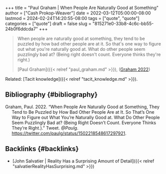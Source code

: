 +++
title = "Paul Graham | When People Are Naturally Good at Something"
author = ["Cash Prokop-Weaver"]
date = 2022-03-12T05:00:00-08:00
lastmod = 2024-02-24T14:20:55-08:00
tags = ["quote", "quote"]
categories = ["quote"]
draft = false
slug = "815271e0-33b8-4c6c-bb55-24b0f6ddcda7"
+++

> When people are naturally good at something, they tend to be puzzled by how bad other people are at it. So that's one way to figure out what you're naturally good at. What do other people seem puzzlingly bad at? (Being right doesn't count. Everyone thinks they're right.)
>
> [Paul Graham]({{< relref "paul_graham.md" >}}), (<a href="#citeproc_bib_item_1">Graham 2022</a>)

Related: [Tacit knowledge]({{< relref "tacit_knowledge.md" >}}).


## Bibliography {#bibliography}

<style>.csl-entry{text-indent: -1.5em; margin-left: 1.5em;}</style><div class="csl-bib-body">
  <div class="csl-entry"><a id="citeproc_bib_item_1"></a>Graham, Paul. 2022. “When People Are Naturally Good at Something, They Tend to Be Puzzled by How Bad Other People Are at It. So That’s One Way to Figure out What You’re Naturally Good at. What Do Other People Seem Puzzlingly Bad at? (Being Right Doesn’t Count. Everyone Thinks They’re Right.).” Tweet. <i>@Paulg</i>. <a href="https://twitter.com/paulg/status/1502218548617297921">https://twitter.com/paulg/status/1502218548617297921</a>.</div>
</div>


## Backlinks {#backlinks}

-   [John Salvatier | Reality Has a Surprising Amount of Detail]({{< relref "salvatierRealityHasSurprising.md" >}})
